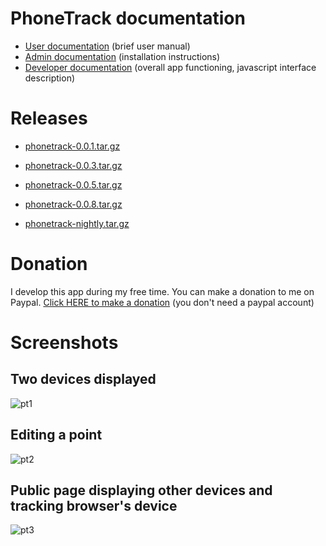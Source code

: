 # PhoneTrack documentation

* [User documentation](userdoc) (brief user manual)
* [Admin documentation](admindoc) (installation instructions)
* [Developer documentation](devdoc) (overall app functioning, javascript interface description)

# Releases

* [phonetrack-0.0.1.tar.gz](/uploads/cf086aad8a07f8272eefcff04a4a17fe/phonetrack-0.0.1.tar.gz)
* [phonetrack-0.0.3.tar.gz](/uploads/edd3d29d0022035177741e165086bf6b/phonetrack-0.0.3.tar.gz)
* [phonetrack-0.0.5.tar.gz](/uploads/b83ba61b13e7e1458a5122a9e34332b2/phonetrack-0.0.5.tar.gz)
* [phonetrack-0.0.8.tar.gz](/uploads/a6f207fb71292599cbb93b9492612a47/phonetrack-0.0.8.tar.gz)

* [phonetrack-nightly.tar.gz](/uploads/be3b6f376107588527d308f4f69b1765/phonetrack-nightly.tar.gz)

# Donation

I develop this app during my free time. You can make a donation to me on Paypal. [Click HERE to make a donation](https://www.paypal.com/cgi-bin/webscr?cmd=_s-xclick&hosted_button_id=66PALMY8SF5JE) (you don't need a paypal account)

# Screenshots

## Two devices displayed
![pt1](/uploads/58881f5d155a91aec3c0db9f051126e0/pt1.jpeg)

## Editing a point
![pt2](/uploads/9ee540e94ca32fce8747f411bbc9149b/pt2.jpeg)

## Public page displaying other devices and tracking browser's device
![pt3](/uploads/97b3e41c3fa49ddebee52c3d9de540c7/pt3.jpeg)

